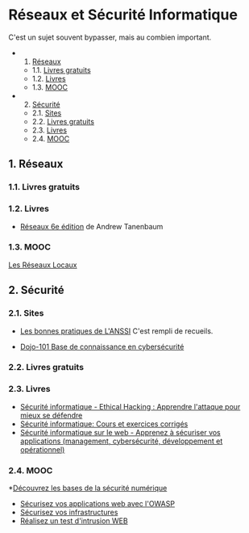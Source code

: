 # Réseaux et Sécurité Informatique

C'est un sujet souvent bypasser, mais au combien important.

<!-- vscode-markdown-toc -->
* 1. [Réseaux](#Rseaux)
	* 1.1. [Livres gratuits](#Livresgratuits)
	* 1.2. [Livres](#Livres)
	* 1.3. [MOOC](#MOOC)
* 2. [Sécurité](#Scurit)
	* 2.1. [Sites](#Sites)
	* 2.2. [Livres gratuits](#Livresgratuits-1)
	* 2.3. [Livres](#Livres-1)
	* 2.4. [MOOC](#MOOC-1)

<!-- vscode-markdown-toc-config
	numbering=true
	autoSave=true
	/vscode-markdown-toc-config -->
<!-- /vscode-markdown-toc -->

##  1. <a name='Rseaux'></a>Réseaux

###  1.1. <a name='Livresgratuits'></a>Livres gratuits

###  1.2. <a name='Livres'></a>Livres

* [Réseaux 6e édition](https://amzn.to/3dWVQJs) de Andrew Tanenbaum

###  1.3. <a name='MOOC'></a>MOOC

[Les Réseaux Locaux](https://www.fun-mooc.fr/fr/cours/les-reseaux-locaux/)

##  2. <a name='Scurit'></a>Sécurité

###  2.1. <a name='Sites'></a>Sites

* [Les bonnes pratiques de L'ANSSI](https://www.ssi.gouv.fr/particulier/bonnes-pratiques/) C'est rempli de recueils.

* [Dojo-101 Base de connaissance en cybersécurité](https://github.com/Aif4thah/Dojo-101)

###  2.2. <a name='Livresgratuits-1'></a>Livres gratuits

###  2.3. <a name='Livres-1'></a>Livres

* [Sécurité informatique - Ethical Hacking : Apprendre l'attaque pour mieux se défendre](https://amzn.to/3uwPIvZ)
* [Sécurité informatique: Cours et exercices corrigés](https://amzn.to/3VIaeWz)
* [Sécurité informatique sur le web - Apprenez à sécuriser vos applications (management, cybersécurité, développement et opérationnel)](https://amzn.to/3UJODLU)

###  2.4. <a name='MOOC-1'></a>MOOC

*[Découvrez les bases de la sécurité numérique](https://openclassrooms.com/fr/courses/5870206-decouvrez-les-bases-de-la-securite-numerique)
* [Sécurisez vos applications web avec l'OWASP](https://openclassrooms.com/fr/courses/6179306-securisez-vos-applications-web-avec-lowasp)
* [Sécurisez vos infrastructures](https://openclassrooms.com/fr/courses/1761876-securisez-vos-infrastructures)
* [Réalisez un test d'intrusion WEB](https://openclassrooms.com/fr/courses/1761876-securisez-vos-infrastructures)
